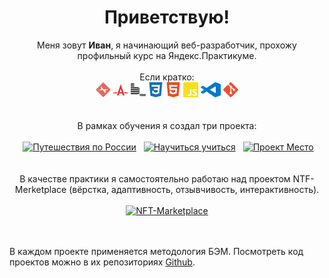<h1 align=center>Приветствую!</h1>
<p align="center">
  Меня зовут <b>Иван</b>, я начинающий веб-разработчик, прохожу профильный курс на Яндекс.Практикуме.
<br><br>
Если кратко:
<br>
<img title="normalize.css" height=24 width=24 src="https://github.com/ivan-lev/ivan-lev/blob/main/icons/normalizedotcss.svg">
<img title="Autoprefixer" height=24 width=24 src="https://github.com/ivan-lev/ivan-lev/blob/main/icons/autoprefixer.svg">
<img title="BEM" height=24 width=24 src="https://github.com/ivan-lev/ivan-lev/blob/main/icons/bem.svg">
<img title="CSS" height=24 width=24 src="https://github.com/ivan-lev/ivan-lev/blob/main/icons/css3.svg">
<img title="HTML" height=24 width=24 src="https://github.com/ivan-lev/ivan-lev/blob/main/icons/html5.svg">
<img title="JS" height=24 width=24 src="https://github.com/ivan-lev/ivan-lev/blob/main/icons/javascript.svg">
<img title="Visual Studio Code" height=24 width=32 src="https://github.com/ivan-lev/ivan-lev/blob/main/icons/visualstudiocode.svg">
<img title="Git" height=24 width=24 src="https://github.com/ivan-lev/ivan-lev/blob/main/icons/git.svg">
<br><br><br>
В рамках обучения я создал три проекта:
<br><br>
&nbsp;<a href="https://ivan-lev.github.io/russian-travel/"><img src="https://iili.io/HrZ0ZcF.jpg" alt="Путешествия по России"></a>&nbsp; 
&nbsp;<a href="https://ivan-lev.github.io/how-to-learn/"><img src="https://iili.io/HrZ0s6P.jpg" alt="Научиться учиться"></a>&nbsp; 
&nbsp;<a href="https://ivan-lev.github.io/mesto/"><img src="https://iili.io/HrZ0QF1.jpg" alt="Проект Место"></a><br><br>
<br>
В качестве практики я самостоятельно работаю над проектом NTF-Merketplace (вёрстка, адаптивность, отзывчивость, интерактивность).
<br><br>
<a href="https://ivan-lev.github.io/nft-marketplace/"><img src="https://iili.io/H4qnuwX.jpg" alt="NFT-Marketplace"></a>
</p>
<br><br>
В каждом проекте применяется методология БЭМ. 
Посмотреть код проектов можно в их репозиториях <a href="https://github.com/ivan-lev?tab=repositories">Github</a>.<br>
